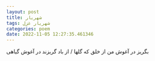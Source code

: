```yaml
---
layout: post
title: شهریار
tags: شهریار غزل
categories: poem
date: 2022-11-05 12:27:35.461346
---
```


بگریز در آغوش من از خلق که گلها / از باد گریزند در آغوش گیاهی